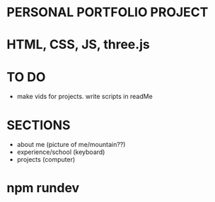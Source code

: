 # PERSONAL PORTFOLIO PROJECT

# HTML, CSS, JS, three.js

# TO DO
- make vids for projects. write scripts in readMe

# SECTIONS
- about me (picture of me/mountain??)
- experience/school (keyboard)
- projects (computer)

# npm rundev
